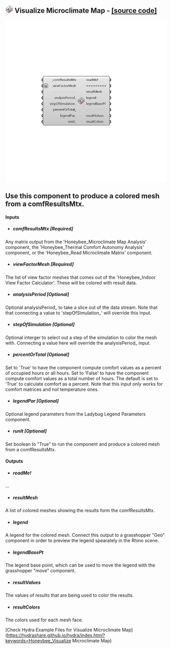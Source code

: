 ## ![](../../images/icons/Visualize_Microclimate_Map.png) Visualize Microclimate Map - [[source code]](https://github.com/mostaphaRoudsari/honeybee/tree/master/src/Honeybee_Visualize%20Microclimate%20Map.py)

![](../../images/components/Visualize_Microclimate_Map.png)

Use this component to produce a colored mesh from a comfResultsMtx.
 -
 

#### Inputs
* ##### comfResultsMtx [Required]
Any matrix output from the 'Honeybee_Microclimate Map Analysis' component, the 'Honeybee_Thermal Comfort Autonomy Analysis' component, or the 'Honeybee_Read Microclimate Matrix' component.
* ##### viewFactorMesh [Required]
The list of view factor meshes that comes out of the  'Honeybee_Indoor View Factor Calculator'.  These will be colored with result data.
* ##### analysisPeriod [Optional]
Optional analysisPeriod_ to take a slice out of the data stream.  Note that that connecting a value to 'stepOfSimulation_' will override this input.
* ##### stepOfSimulation [Optional]
Optional interger to select out a step of the simulation to color the mesh with.  Connecting a value here will override the analysisPeriod_ input.
* ##### percentOrTotal [Optional]
Set to 'True' to have the component compute comfort values as a percent of occupied hours or all hours.  Set to 'False' to have the component compute comfort values as a total number of hours.  The default is set to 'True' to calculate comfort as a percent.  Note that this input only works for comfort matrices and not temperature ones.
* ##### legendPar [Optional]
Optional legend parameters from the Ladybug Legend Parameters component.
* ##### runIt [Optional]
Set boolean to "True" to run the component and produce a colored mesh from a comfResultsMtx.

#### Outputs
* ##### readMe!
...
* ##### resultMesh
A list of colored meshes showing the results form the comfResultsMtx.
* ##### legend
A legend for the colored mesh. Connect this output to a grasshopper "Geo" component in order to preview the legend spearately in the Rhino scene.
* ##### legendBasePt
The legend base point, which can be used to move the legend with the grasshopper "move" component.
* ##### resultValues
The values of results that are being used to color the results.
* ##### resultColors
The colors used for each mesh face.


[Check Hydra Example Files for Visualize Microclimate Map](https://hydrashare.github.io/hydra/index.html?keywords=Honeybee_Visualize Microclimate Map)